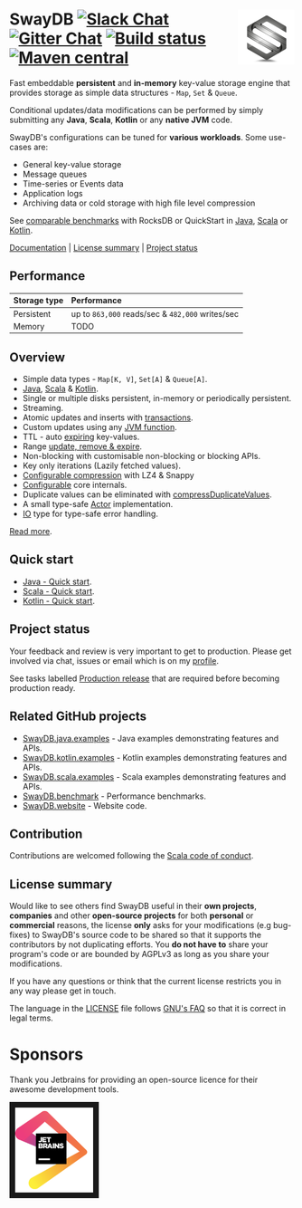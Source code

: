# <img src="docs/logo.png" align = "right"/> SwayDB [![Slack Chat][slack-badge]][slack-link] [![Gitter Chat][gitter-badge]][gitter-link] [![Build status][build-badge]][build-link] [![Maven central][maven-badge]][maven-link]

[gitter-badge]: https://badges.gitter.im/Join%20Chat.svg
[gitter-link]: https://gitter.im/SwayDB-chat/Lobby

[slack-badge]: https://img.shields.io/badge/slack-join%20chat-e01563.svg
[slack-link]: https://join.slack.com/t/swaydb/shared_invite/enQtNzI1NzM1NTA0NzQxLTJiNjRhMDg2NGQ3YzBkNGMxZGRmODlkN2M3MWEwM2U2NWY1ZmU5OWEyYTgyN2ZhYjlhNjdlZTM3YWJjMGZmNzQ

[maven-badge]: https://img.shields.io/maven-central/v/io.swaydb/swaydb_2.12.svg
[maven-link]: https://search.maven.org/search?q=g:io.swaydb%20AND%20a:swaydb_2.12

[build-badge]: https://github.com/simerplaha/SwayDB/workflows/Build/badge.svg
[build-link]: https://github.com/simerplaha/SwayDB/actions

Fast embeddable **persistent** and **in-memory** key-value storage engine that provides storage 
as simple data structures - `Map`, `Set` & `Queue`.

Conditional updates/data modifications can be performed by simply submitting any **Java**, **Scala**, **Kotlin** or any 
**native JVM** code. 

SwayDB's configurations can be tuned for **various workloads**. Some use-cases are:
- General key-value storage
- Message queues
- Time-series or Events data
- Application logs
- Archiving data or cold storage with high file level compression

See [comparable benchmarks](http://swaydb.io/benchmarks/rocksdb/?language=scala/) with RocksDB or QuickStart in 
[Java](http://swaydb.io/quick-start/?language=java&starter=functionsOff), [Scala](http://swaydb.io/quick-start/?language=scala&starter=functionsOff) 
or [Kotlin](https://github.com/simerplaha/SwayDB.kotlin.examples/blob/master/src/main/kotlin/quickstart/QuickStartMapSimple.kt).

[Documentation](http://swaydb.io) | [License summary](#license-summary) | [Project status](#Project-status)

## Performance

| Storage  type  | Performance                               
|:---------------|:------------------------------------------------------
| Persistent     | up to `863,000` reads/sec & `482,000` writes/sec                 
| Memory         | TODO                


## Overview

- Simple data types - `Map[K, V]`, `Set[A]` & `Queue[A]`.
- [Java](http://swaydb.io/quick-start/?language=java&starter=functionsOff), [Scala](http://swaydb.io/quick-start/?language=scala&starter=functionsOff) & [Kotlin](https://github.com/simerplaha/SwayDB.kotlin.examples).
- Single or multiple disks persistent, in-memory or periodically persistent.
- Streaming.
- Atomic updates and inserts with [transactions](http://swaydb.io/api/write/transaction/?language=scala/).
- Custom updates using any [JVM function](http://www.swaydb.io/api/write/registerFunction/).
- TTL - auto [expiring](http://www.swaydb.io/api/write/expire/) key-values.
- Range [update, remove & expire](http://www.swaydb.io/api/write/update-range/).
- Non-blocking with customisable non-blocking or blocking APIs.
- Key only iterations (Lazily fetched values).
- [Configurable compression](http://swaydb.io/configuring-levels/compressionStrategy/?language=scala/) with LZ4 & Snappy
- [Configurable](http://www.swaydb.io/configuring-levels/) core internals.
- Duplicate values can be eliminated with [compressDuplicateValues](http://www.swaydb.io/configuring-levels/compressDuplicateValues/).
- A small type-safe [Actor](http://swaydb.io/actor/?language=scala/) implementation.
- [IO](http://swaydb.io/io/?language=scala/) type for type-safe error handling. 

[Read more](http://swaydb.io/).

## Quick start

- [Java - Quick start](http://swaydb.io/quick-start/?language=java&starter=functionsOff).
- [Scala - Quick start](http://swaydb.io/quick-start/?language=scala&starter=functionsOff).
- [Kotlin - Quick start](https://github.com/simerplaha/SwayDB.kotlin.examples/blob/master/src/main/kotlin/quickstart/QuickStartMapSimple.kt).

## Project status 
Your feedback and review is very important to get to production. Please get involved via
chat, issues or email which is on my [profile](https://github.com/simerplaha). 

See tasks labelled [Production release](https://github.com/simerplaha/SwayDB/labels/Production%20release) that are 
required before becoming production ready. 

## Related GitHub projects
- [SwayDB.java.examples](https://github.com/simerplaha/SwayDB.java.examples) - Java examples demonstrating features and APIs.
- [SwayDB.kotlin.examples](https://github.com/simerplaha/SwayDB.kotlin.examples) - Kotlin examples demonstrating features and APIs.
- [SwayDB.scala.examples](https://github.com/simerplaha/SwayDB.scala.examples) - Scala examples demonstrating features and APIs.
- [SwayDB.benchmark](https://github.com/simerplaha/SwayDB.benchmark) - Performance benchmarks.
- [SwayDB.website](https://github.com/simerplaha/SwayDB.website) - Website code.

## Contribution
Contributions are welcomed following the [Scala code of conduct](https://www.scala-lang.org/conduct/).

## License summary

Would like to see others find SwayDB useful in their **own projects**, **companies** and other **open-source projects** 
for both **personal** or **commercial** reasons, the license **only** asks for your modifications (e.g bug-fixes) 
to SwayDB's source code to be shared so that it supports the contributors by not duplicating efforts. 
You **do not have to** share your program's code or are bounded by AGPLv3 as long as you share your modifications. 

If you have any questions or think that the current license restricts you in any way please get in touch.

The language in the [LICENSE](/LICENSE.md) file follows [GNU's FAQ](https://www.gnu.org/licenses/gpl-faq.en.html#GPLIncompatibleLibs)
so that it is correct in legal terms.

# Sponsors
Thank you Jetbrains for providing an open-source licence for their awesome development tools. 

<a href="https://www.jetbrains.com/?from=SwayDB" target="_blank"><img src="/docs/jetbrains.png" 
alt="Jetbrains support" height="150" border="10" /></a>

